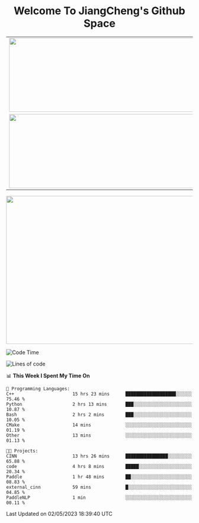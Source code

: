 <h1 align="center">Welcome To JiangCheng's Github Space</h1>

<table align="center" frame="void" rules="none" >
  <tr>
    <td>
      <div align="center"> <img height="200px" width="500px"  src="https://github-readme-stats.vercel.app/api?username=thisjiang&hide_title=true&hide_border=true&layout=compact&show_icons=trueline_height=21&text_color=000&icon_color=000&bg_color=0,ea6161,ffc64d,fffc4d,52fa5a&theme=graywhite" /> </div>
    </td>
    <td>
      <div align="center"> <img height="200px" width="500px" src="https://github-readme-stats.vercel.app/api/top-langs/?username=thisjiang&hide_title=true&hide_border=true&layout=compact&langs_count=6&text_color=000&icon_color=fff&bg_color=0,52fa5a,4dfcff,c64dff&theme=graywhite" /> </div>
    </td>
  </tr>
  <tr>
    <td>
      <div align="center"> <img height="200px" width="500px" src="https://github-readme-streak-stats.herokuapp.com/?user=thisjiang&hide_title=true&hide_border=true&layout=compact&langs_count=6" /> </div>
    </td>
    <td>
      <div align="center"> 
      <a href="https://github.com/" target="_blank"><img style="margin: 10px" src="https://profilinator.rishav.dev/skills-assets/git-scm-icon.svg" alt="Git" height="50" /></a>  
      <a href="https://www.linux.org/" target="_blank"><img style="margin: 10px" src="https://profilinator.rishav.dev/skills-assets/linux-original.svg" alt="Linux" height="50" /></a>  
      <a href="https://www.gnu.org/software/bash/" target="_blank"><img style="margin: 10px" src="https://profilinator.rishav.dev/skills-assets/gnu_bash-icon.svg" alt="Bash" height="50" /></a>  
      </div>
    </td>
  </tr>
</table>

<div align="center"> <img height="400px" width="1000px" src="https://github-readme-activity-graph.cyclic.app/graph?username=thisjiang&theme=react&hide_title=true&hide_border=true&layout=compact&langs_count=6" /> </div></td>

<!--START_SECTION:waka-->
![Code Time](http://img.shields.io/badge/Code%20Time-24%20hrs%2041%20mins-blue)

![Lines of code](https://img.shields.io/badge/From%20Hello%20World%20I%27ve%20Written-311.2%20thousand%20lines%20of%20code-blue)

📊 **This Week I Spent My Time On** 

```text
💬 Programming Languages: 
C++                      15 hrs 23 mins      ███████████████████░░░░░░   75.46 % 
Python                   2 hrs 13 mins       ███░░░░░░░░░░░░░░░░░░░░░░   10.87 % 
Bash                     2 hrs 2 mins        ███░░░░░░░░░░░░░░░░░░░░░░   10.05 % 
CMake                    14 mins             ░░░░░░░░░░░░░░░░░░░░░░░░░   01.19 % 
Other                    13 mins             ░░░░░░░░░░░░░░░░░░░░░░░░░   01.13 % 

🐱‍💻 Projects: 
CINN                     13 hrs 26 mins      ████████████████░░░░░░░░░   65.88 % 
code                     4 hrs 8 mins        █████░░░░░░░░░░░░░░░░░░░░   20.34 % 
Paddle                   1 hr 48 mins        ██░░░░░░░░░░░░░░░░░░░░░░░   08.83 % 
external_cinn            59 mins             █░░░░░░░░░░░░░░░░░░░░░░░░   04.85 % 
PaddleNLP                1 min               ░░░░░░░░░░░░░░░░░░░░░░░░░   00.11 % 
```


 Last Updated on 02/05/2023 18:39:40 UTC
<!--END_SECTION:waka-->
